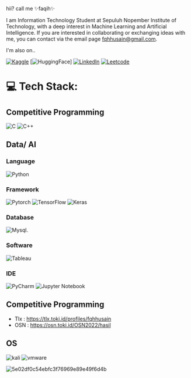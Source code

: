 hii? call me ✨faqih✨

I am Information Technology Student at Sepuluh Nopember Institute of Technology, with a deep interest in Machine Learning and Artificial Intelligence. If you are interested in collaborating or exchanging ideas with me, you can contact via the email page fqhhusain@gmail.com.


I'm also on.. 

[![Kaggle](https://img.shields.io/badge/Kaggle-20BEFF?style=for-the-badge&logo=Kaggle&logoColor=white)](https://www.kaggle.com/fqhhusain)
[![HuggingFace](https://img.shields.io/badge/Hugging%20Face-FFD21E.svg?style=for-the-badge&logo=Hugging-Face&logoColor=black)]
[![LinkedIn](https://img.shields.io/badge/LinkedIn-0077B5?style=for-the-badge&logo=linkedin&logoColor=white)](https://linkedin.com/in/fqhhusain) 
[![Leetcode](https://img.shields.io/badge/-LeetCode-FFA116?style=for-the-badge&logo=LeetCode&logoColor=black)](https://leetcode.com/u/fqhhusain/)

# 💻 Tech Stack:
## Competitive Programming
![C](https://img.shields.io/badge/c-%2300599C.svg?style=for-the-badge&logo=c&logoColor=white) 
![C++](https://img.shields.io/badge/c++-%2300599C.svg?style=for-the-badge&logo=c%2B%2B&logoColor=white) 

## Data/ AI
### Language
![Python](https://img.shields.io/badge/python-3670A0?style=for-the-badge&logo=python&logoColor=ffdd54)

### Framework
![Pytorch](https://img.shields.io/badge/PyTorch-EE4C2C?style=for-the-badge&logo=pytorch&logoColor=white)
![TensorFlow](https://img.shields.io/badge/TensorFlow-%23FF6F00.svg?style=for-the-badge&logo=TensorFlow&logoColor=white)
![Keras](https://img.shields.io/badge/Keras-FF0000?style=for-the-badge&logo=keras&logoColor=white)

### Database
![Mysql](https://img.shields.io/badge/MySQL-005C84?style=for-the-badge&logo=mysql&logoColor=white).

### Software
![Tableau](https://img.shields.io/badge/Tableau-E97627?style=for-the-badge&logo=Tableau&logoColor=white)

### IDE
![PyCharm](https://img.shields.io/badge/pycharm-143?style=for-the-badge&logo=pycharm&logoColor=black&color=black&labelColor=green)
![Jupyter Notebook](https://img.shields.io/badge/jupyter-%23FA0F00.svg?style=for-the-badge&logo=jupyter&logoColor=white)

## Competitive Programming
- Tlx : https://tlx.toki.id/profiles/fqhhusain
- OSN : https://osn.toki.id/OSN2022/hasil

## OS
![kali](https://img.shields.io/badge/Kali_Linux-557C94?style=for-the-badge&logo=kali-linux&logoColor=white)
![vmware](https://img.shields.io/badge/VMware-231f20?style=for-the-badge&logo=VMware&logoColor=white)

![5e02df0c54ebfc3f76969e89e49f6d4b](https://github.com/user-attachments/assets/1743755c-1d80-4268-8736-99ea63de193b)



